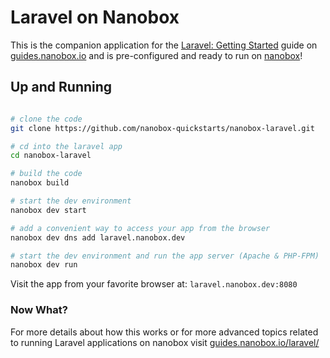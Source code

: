 # Laravel on Nanobox
This is the companion application for the [Laravel: Getting Started](https://guides.nanobox.io/laravel/) guide on [guides.nanobox.io](https://guides.nanobox.io) and is pre-configured and ready to run on [nanobox](https://nanobox.io/)!

## Up and Running

``` bash

# clone the code
git clone https://github.com/nanobox-quickstarts/nanobox-laravel.git

# cd into the laravel app
cd nanobox-laravel

# build the code
nanobox build

# start the dev environment
nanobox dev start

# add a convenient way to access your app from the browser
nanobox dev dns add laravel.nanobox.dev

# start the dev environment and run the app server (Apache & PHP-FPM)
nanobox dev run
```

Visit the app from your favorite browser at: `laravel.nanobox.dev:8080`

### Now What?
For more details about how this works or for more advanced topics related to running Laravel applications on nanobox visit [guides.nanobox.io/laravel/](https://guides.nanobox.io/laravel/)
